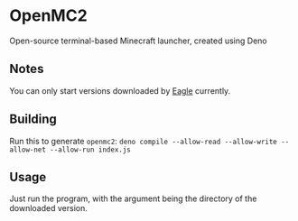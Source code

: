 # OpenMC2
Open-source terminal-based Minecraft launcher, created using Deno
## Notes
You can only start versions downloaded by [Eagle](https://github.com/greysoh/eagle) currently.
## Building
Run this to generate `openmc2`: `deno compile --allow-read --allow-write --allow-net --allow-run index.js`
## Usage
Just run the program, with the argument being the directory of the downloaded version.